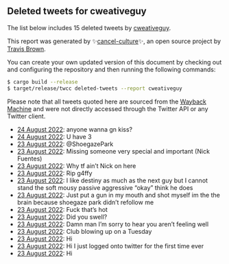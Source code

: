 ## Deleted tweets for cweativeguy

The list below includes 15 deleted tweets by
[cweativeguy](https://twitter.com/cweativeguy).



This report was generated by ✨[cancel-culture](https://github.com/travisbrown/cancel-culture)✨,
an open source project by [Travis Brown](https://twitter.com/travisbrown).

You can create your own updated version of this document by checking out and configuring the
repository and then running the following commands:

```bash
$ cargo build --release
$ target/release/twcc deleted-tweets --report cweativeguy
```

Please note that all tweets quoted here are sourced from the
[Wayback Machine](https://web.archive.org) and were not directly accessed through the Twitter API or
any Twitter client.

* [24 August 2022](https://web.archive.org/web/20220824055438/https://twitter.com/cweativeguy/status/1562295000875970560): anyone wanna gn kiss? <!--1562295000875970560-->
* [24 August 2022](https://web.archive.org/web/20220824035255/https://twitter.com/cweativeguy/status/1562262838563020800): U have 3 <!--1562262838563020800-->
* [23 August 2022](https://web.archive.org/web/20220824035255/https://twitter.com/cweativeguy/status/1562262838563020800): @ShoegazePark <!--1562219392406003712-->
* [23 August 2022](https://web.archive.org/web/20220823231444/https://twitter.com/cweativeguy/status/1562216643454984193): Missing someone very special and important (Nick Fuentes) <!--1562216643454984193-->
* [23 August 2022](https://web.archive.org/web/20220823231116/https://twitter.com/cweativeguy/status/1562215869534670848): Why tf ain’t Nick on here <!--1562215869534670848-->
* [23 August 2022](https://web.archive.org/web/20220823210800/https://twitter.com/cweativeguy/status/1562184587496783872): Rip g4ffy <!--1562184587496783872-->
* [23 August 2022](https://web.archive.org/web/20220824023602/https://twitter.com/cweativeguy/status/1562165295833382913): I like destiny as much as the next guy but I cannot stand the soft mousy passive aggressive “okay” think he does <!--1562165295833382913-->
* [23 August 2022](https://web.archive.org/web/20220823193952/https://twitter.com/cweativeguy/status/1562162612837781505): Just put a gun in my mouth and shot myself im the the brain because shoegaze park didn’t refollow me <!--1562162612837781505-->
* [23 August 2022](https://web.archive.org/web/20220824065919/https://twitter.com/cweativeguy/status/1562151701804638208): Fuck that’s hot <!--1562154243276038145-->
* [23 August 2022](https://web.archive.org/web/20220824065919/https://twitter.com/cweativeguy/status/1562151701804638208): Did you swell? <!--1562151701804638208-->
* [23 August 2022](https://web.archive.org/web/20220824062207/https://twitter.com/cweativeguy/status/1562151595126685699): Damn man I’m sorry to hear you aren’t feeling well <!--1562151595126685699-->
* [23 August 2022](https://web.archive.org/web/20220823184931/https://twitter.com/cweativeguy/status/1562149543285854209): Club blowing up on a Tuesday <!--1562149543285854209-->
* [23 August 2022](https://web.archive.org/web/20220823162034/https://twitter.com/cweativeguy/status/1562112159261331457): Hi <!--1562112159261331457-->
* [23 August 2022](https://web.archive.org/web/20220824013933/https://twitter.com/cweativeguy/status/1562096497382117377): Hi I just logged onto twitter for the first time ever <!--1562096497382117377-->
* [23 August 2022](https://web.archive.org/web/20220823200611/https://twitter.com/cweativeguy/status/1562096115650002947): Hi <!--1562096115650002947-->
